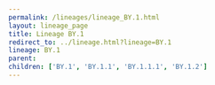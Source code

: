 ```yaml
---
permalink: /lineages/lineage_BY.1.html
layout: lineage_page
title: Lineage BY.1
redirect_to: ../lineage.html?lineage=BY.1
lineage: BY.1
parent: 
children: ['BY.1', 'BY.1.1', 'BY.1.1.1', 'BY.1.2']
---
```

